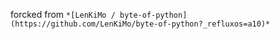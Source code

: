 forcked from `*[LenKiMo / byte-of-python](https://github.com/LenKiMo/byte-of-python?_refluxos=a10)*`
